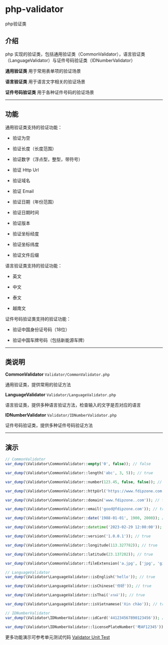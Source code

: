 # php-validator

php验证类

## 介绍

php 实现的验证类，包括通用验证类（CommonValidator），语言验证类（LanguageValidator）与证件号码验证类（IDNumberValidator）

**通用验证类** 用于常用表单项的验证场景

**语言验证类** 用于语言文字相关的验证场景

**证件号码验证类** 用于各种证件号码的验证场景

---

## 功能

通用验证类支持的验证功能：

- 验证为空

- 验证长度（长度范围）

- 验证数字（浮点型，整型，带符号）

- 验证 Http Url

- 验证域名

- 验证 Email

- 验证日期（年份范围）

- 验证日期时间

- 验证版本

- 验证坐标经度

- 验证坐标纬度

- 验证文件后缀

语言验证类支持的验证功能：

- 英文

- 中文

- 泰文

- 越南文

证件号码验证类支持的验证功能：

- 验证中国身份证号码（18位）

- 验证中国车牌号码（包括新能源车牌）

---

## 类说明

**CommonValidator** `Validator/CommonValidator.php`

通用验证类，提供常用的验证方法

**LanguageValidator** `Validator/LanguageValidator.php`

语言验证类，提供多种语言验证方法，检查输入的文字是否对应的语言

**IDNumberValidator** `Validator/IDNumberValidator.php`

证件号码验证类，提供多种证件号码验证方法

---

## 演示

```php
// CommonValidator
var_dump(\Validator\CommonValidator::empty('0', false)); // false

var_dump(\Validator\CommonValidator::length('abc', 3, 5)); // true

var_dump(\Validator\CommonValidator::number(123.45, false, false)); // false

var_dump(\Validator\CommonValidator::httpUrl('https://www.fdipzone.com')); // true

var_dump(\Validator\CommonValidator::domain('www.fdipzone..com')); // false

var_dump(\Validator\CommonValidator::email('good@fdipzone.com')); // true

var_dump(\Validator\CommonValidator::date('1988-01-01', 1900, 2000)); // true

var_dump(\Validator\CommonValidator::datetime('2023-02-29 12:00:00')); // false

var_dump(\Validator\CommonValidator::version('1.0.0.1')); // true

var_dump(\Validator\CommonValidator::longitude(113.327782)); // true

var_dump(\Validator\CommonValidator::latitude(23.137202)); // true

var_dump(\Validator\CommonValidator::fileExtension('a.jpg', ['jpg', 'gif', 'png'])); // true

// LanguageValidator
var_dump(\Validator\LanguageValidator::isEnglish('hello')); // true

var_dump(\Validator\LanguageValidator::isChinese('你好')); // true

var_dump(\Validator\LanguageValidator::isThai('สวัสดี')); // true

var_dump(\Validator\LanguageValidator::isVietnamese('Xin chào')); // true

// IDNumberValidator
var_dump(\Validator\IDNumberValidator::idCard('441234567890123456')); // false

var_dump(\Validator\IDNumberValidator::licensePlateNumber('粤AF12345')); // true
```

更多功能演示可参考单元测试代码 [Validator Unit Test](<../tests/Validator>)
